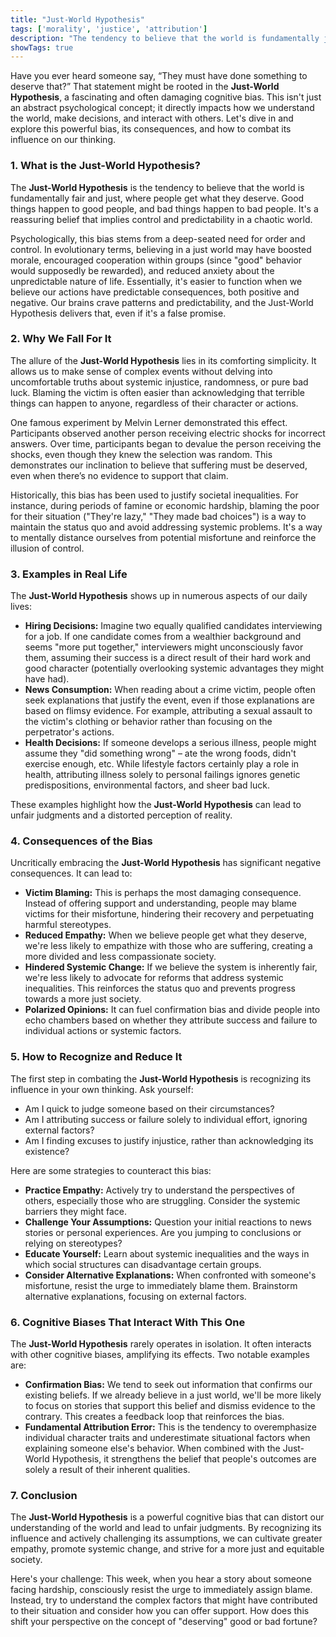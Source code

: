 ```yaml
---
title: "Just-World Hypothesis"
tags: ['morality', 'justice', 'attribution']
description: "The tendency to believe that the world is fundamentally just, causing people to rationalize injustice."
showTags: true
---
```



Have you ever heard someone say, “They must have done something to deserve that?” That statement might be rooted in the **Just-World Hypothesis**, a fascinating and often damaging cognitive bias. This isn't just an abstract psychological concept; it directly impacts how we understand the world, make decisions, and interact with others. Let's dive in and explore this powerful bias, its consequences, and how to combat its influence on our thinking.

### 1. What is the Just-World Hypothesis?

The **Just-World Hypothesis** is the tendency to believe that the world is fundamentally fair and just, where people get what they deserve. Good things happen to good people, and bad things happen to bad people. It's a reassuring belief that implies control and predictability in a chaotic world.

Psychologically, this bias stems from a deep-seated need for order and control. In evolutionary terms, believing in a just world may have boosted morale, encouraged cooperation within groups (since "good" behavior would supposedly be rewarded), and reduced anxiety about the unpredictable nature of life. Essentially, it's easier to function when we believe our actions have predictable consequences, both positive and negative. Our brains crave patterns and predictability, and the Just-World Hypothesis delivers that, even if it's a false promise.

### 2. Why We Fall For It

The allure of the **Just-World Hypothesis** lies in its comforting simplicity. It allows us to make sense of complex events without delving into uncomfortable truths about systemic injustice, randomness, or pure bad luck. Blaming the victim is often easier than acknowledging that terrible things can happen to anyone, regardless of their character or actions.

One famous experiment by Melvin Lerner demonstrated this effect. Participants observed another person receiving electric shocks for incorrect answers. Over time, participants began to devalue the person receiving the shocks, even though they knew the selection was random. This demonstrates our inclination to believe that suffering must be deserved, even when there’s no evidence to support that claim.

Historically, this bias has been used to justify societal inequalities. For instance, during periods of famine or economic hardship, blaming the poor for their situation ("They're lazy," "They made bad choices") is a way to maintain the status quo and avoid addressing systemic problems. It's a way to mentally distance ourselves from potential misfortune and reinforce the illusion of control.

### 3. Examples in Real Life

The **Just-World Hypothesis** shows up in numerous aspects of our daily lives:

*   **Hiring Decisions:** Imagine two equally qualified candidates interviewing for a job. If one candidate comes from a wealthier background and seems "more put together," interviewers might unconsciously favor them, assuming their success is a direct result of their hard work and good character (potentially overlooking systemic advantages they might have had).
*   **News Consumption:** When reading about a crime victim, people often seek explanations that justify the event, even if those explanations are based on flimsy evidence. For example, attributing a sexual assault to the victim's clothing or behavior rather than focusing on the perpetrator's actions.
*   **Health Decisions:** If someone develops a serious illness, people might assume they "did something wrong" – ate the wrong foods, didn't exercise enough, etc. While lifestyle factors certainly play a role in health, attributing illness solely to personal failings ignores genetic predispositions, environmental factors, and sheer bad luck.

These examples highlight how the **Just-World Hypothesis** can lead to unfair judgments and a distorted perception of reality.

### 4. Consequences of the Bias

Uncritically embracing the **Just-World Hypothesis** has significant negative consequences. It can lead to:

*   **Victim Blaming:** This is perhaps the most damaging consequence. Instead of offering support and understanding, people may blame victims for their misfortune, hindering their recovery and perpetuating harmful stereotypes.
*   **Reduced Empathy:** When we believe people get what they deserve, we're less likely to empathize with those who are suffering, creating a more divided and less compassionate society.
*   **Hindered Systemic Change:** If we believe the system is inherently fair, we're less likely to advocate for reforms that address systemic inequalities. This reinforces the status quo and prevents progress towards a more just society.
*   **Polarized Opinions:** It can fuel confirmation bias and divide people into echo chambers based on whether they attribute success and failure to individual actions or systemic factors.

### 5. How to Recognize and Reduce It

The first step in combating the **Just-World Hypothesis** is recognizing its influence in your own thinking. Ask yourself:

*   Am I quick to judge someone based on their circumstances?
*   Am I attributing success or failure solely to individual effort, ignoring external factors?
*   Am I finding excuses to justify injustice, rather than acknowledging its existence?

Here are some strategies to counteract this bias:

*   **Practice Empathy:** Actively try to understand the perspectives of others, especially those who are struggling. Consider the systemic barriers they might face.
*   **Challenge Your Assumptions:** Question your initial reactions to news stories or personal experiences. Are you jumping to conclusions or relying on stereotypes?
*   **Educate Yourself:** Learn about systemic inequalities and the ways in which social structures can disadvantage certain groups.
*   **Consider Alternative Explanations:** When confronted with someone's misfortune, resist the urge to immediately blame them. Brainstorm alternative explanations, focusing on external factors.

### 6. Cognitive Biases That Interact With This One

The **Just-World Hypothesis** rarely operates in isolation. It often interacts with other cognitive biases, amplifying its effects. Two notable examples are:

*   **Confirmation Bias:** We tend to seek out information that confirms our existing beliefs. If we already believe in a just world, we'll be more likely to focus on stories that support this belief and dismiss evidence to the contrary. This creates a feedback loop that reinforces the bias.
*   **Fundamental Attribution Error:** This is the tendency to overemphasize individual character traits and underestimate situational factors when explaining someone else's behavior. When combined with the Just-World Hypothesis, it strengthens the belief that people's outcomes are solely a result of their inherent qualities.

### 7. Conclusion

The **Just-World Hypothesis** is a powerful cognitive bias that can distort our understanding of the world and lead to unfair judgments. By recognizing its influence and actively challenging its assumptions, we can cultivate greater empathy, promote systemic change, and strive for a more just and equitable society.

Here's your challenge: This week, when you hear a story about someone facing hardship, consciously resist the urge to immediately assign blame. Instead, try to understand the complex factors that might have contributed to their situation and consider how you can offer support. How does this shift your perspective on the concept of "deserving" good or bad fortune?

